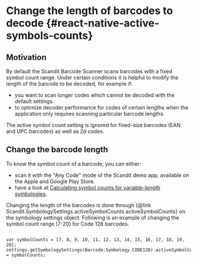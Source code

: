 Change the length of barcodes to decode {#react-native-active-symbols-counts}
=========================================================================

## Motivation

By default the Scandit Barcode Scanner scans barcodes with a fixed symbol count range.
Under certain conditions it is helpful to modify the length of the barcode to be decoded, for example if:

* you want to scan longer codes which cannot be decoded with the default settings.
* to optimize decoder performance for codes of certain lengths when the application only requires scanning particular barcode lengths.

The active symbol count setting is ignored for fixed-size barcodes (EAN and UPC barcodes) as well as 2d codes.

## Change the barcode length

To know the symbol count of a barcode, you can either:
* scan it with the "Any Code" mode of the Scandit demo app, available on the Apple and Google Play Store.
* have a look at <a href="../c_api/symbologies.html">Calculating symbol counts for variable-length symbologies</a>.


Changing the length of the barcodes is done through {@link Scandit.SymbologySettings.activeSymbolCounts activeSymbolCounts} on the symbology settings object.
Following is an example of changing the symbol count range (7-20) for Code 128 barcodes.


~~~~~~~~~~~~~~~~{.java}

var symbolCounts = [7, 8, 9, 10, 11, 12, 13, 14, 15, 16, 17, 18, 19, 20];
settings.getSymbologySettings(Barcode.Symbology.CODE128).activeSymbolCounts = symbolCounts;

~~~~~~~~~~~~~~~~
